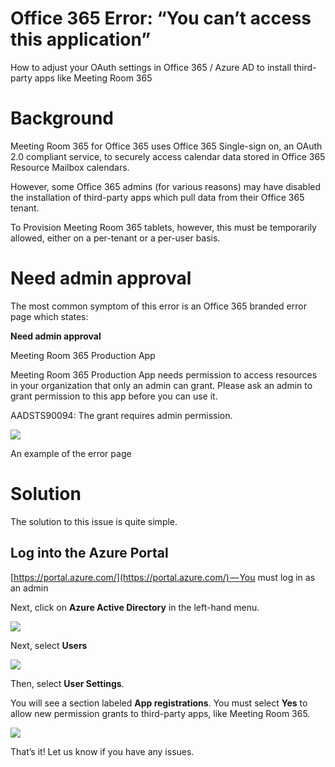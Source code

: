 
# Office 365 Error: “You can’t access this application”
  
How to adjust your OAuth settings in Office 365 / Azure AD to install third-party apps like Meeting Room 365


# Background

Meeting Room 365 for Office 365 uses Office 365 Single-sign on, an OAuth 2.0 compliant service, to securely access calendar data stored in Office 365 Resource Mailbox calendars.

However, some Office 365 admins (for various reasons) may have disabled the installation of third-party apps which pull data from their Office 365 tenant.

To Provision Meeting Room 365 tablets, however, this must be temporarily allowed, either on a per-tenant or a per-user basis.

# Need admin approval

The most common symptom of this error is an Office 365 branded error page which states:

**Need admin approval**

Meeting Room 365 Production App

Meeting Room 365 Production App needs permission to access resources in your organization that only an admin can grant. Please ask an admin to grant permission to this app before you can use it.

AADSTS90094: The grant requires admin permission.

[![](https://downloads.intercomcdn.com/i/o/63646218/3647628705638f26fc04ecb4/1%2AxJWtwHyLBleWDBrt4BMs8w.jpeg)](https://downloads.intercomcdn.com/i/o/63646218/3647628705638f26fc04ecb4/1%2AxJWtwHyLBleWDBrt4BMs8w.jpeg)

An example of the error page

# Solution

The solution to this issue is quite simple.

## Log into the Azure Portal

[https://portal.azure.com/](https://portal.azure.com/) — You must log in as an admin

Next, click on  **Azure Active Directory**  in the left-hand menu.

[![](https://downloads.intercomcdn.com/i/o/63646219/5855648b132761df62e5651c/1%2AWoN0R8FRSMKu-0j6x9_LUw.jpeg)](https://downloads.intercomcdn.com/i/o/63646219/5855648b132761df62e5651c/1%2AWoN0R8FRSMKu-0j6x9_LUw.jpeg)

Next, select  **Users**

[![](https://downloads.intercomcdn.com/i/o/63646221/854fae44420cf49222d9a307/1%2AeE2-PWOAozOxHWWZcIfuXg.jpeg)](https://downloads.intercomcdn.com/i/o/63646221/854fae44420cf49222d9a307/1%2AeE2-PWOAozOxHWWZcIfuXg.jpeg)

Then, select  **User Settings**.

You will see a section labeled  **App registrations**. You must select  **Yes**  to allow new permission grants to third-party apps, like Meeting Room 365.

[![](https://downloads.intercomcdn.com/i/o/63646222/bbb3cc9690e36edf118e1fe6/1%2AMlHjwgfyNaDwcCqnIKfLtQ.jpeg)](https://downloads.intercomcdn.com/i/o/63646222/bbb3cc9690e36edf118e1fe6/1%2AMlHjwgfyNaDwcCqnIKfLtQ.jpeg)

That’s it! Let us know if you have any issues.
<!--stackedit_data:
eyJoaXN0b3J5IjpbMTQ1NTQwMjUyMl19
-->